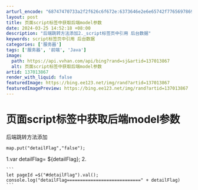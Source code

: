 ```yaml
---
arturl_encode: "68747470733a2f2f626c6f672e:6373646e2e6e65742f77656978696e5f35333434373135302f:61727469636c652f64657461696c732f313337303133383637"
layout: post
title: 页面script标签中获取后端model参数
date: 2024-03-25 14:52:18 +08:00
description: "后端跳转方法添加2._script标签页中引用 后台数据"
keywords: script标签页中引用 后台数据
categories: ['服务器']
tags: ['服务器', '前端', 'Java']
image:
  path: https://api.vvhan.com/api/bing?rand=sj&artid=137013867
  alt: 页面script标签中获取后端model参数
artid: 137013867
render_with_liquid: false
featuredImage: https://bing.ee123.net/img/rand?artid=137013867
featuredImagePreview: https://bing.ee123.net/img/rand?artid=137013867
---
```


# 页面script标签中获取后端model参数
后端跳转方法添加
```
map.put("detailFlag","false");
```
1.var detailFlag= ${detailFlag};
2.
``````
```
let pageId =$("#detailFlag").val();
console.log("detailFlag============================" + detailFlag)
```
